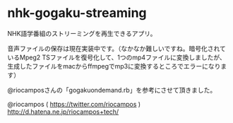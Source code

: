 nhk-gogaku-streaming
====================
NHK語学番組のストリーミングを再生できるアプリ。

音声ファイルの保存は現在実装中です。（なかなか難しいですね。暗号化されているMpeg2 TSファイルを復号化して、1つのmp4ファイルに変換しましたが、生成したファイルをmacからffmpegでmp3に変換するところでエラーになります）

@riocamposさんの「gogakuondemand.rb」を参考にさせて頂きました。

@riocampos ( https://twitter.com/riocampos )
http://d.hatena.ne.jp/riocampos+tech/
